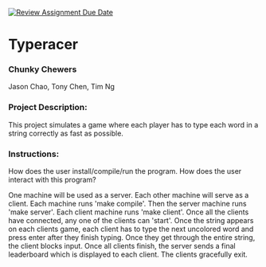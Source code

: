 [![Review Assignment Due Date](https://classroom.github.com/assets/deadline-readme-button-22041afd0340ce965d47ae6ef1cefeee28c7c493a6346c4f15d667ab976d596c.svg)](https://classroom.github.com/a/Vh67aNdh)
# Typeracer

### Chunky Chewers

Jason Chao, Tony Chen, Tim Ng
       
### Project Description:

This project simulates a game where each player has to type each word in a string correctly as fast as possible. 
  
### Instructions:

How does the user install/compile/run the program.
How does the user interact with this program?

One machine will be used as a server. Each other machine will serve as a client. 
Each machine runs 'make compile'. 
Then the server machine runs 'make server'. 
Each client machine runs 'make client'. 
Once all the clients have connected, any one of the clients can 'start'. 
Once the string appears on each clients game, each client has to type the next uncolored word and press enter after they finish typing. 
Once they get through the entire string, the client blocks input. 
Once all clients finish, the server sends a final leaderboard which is displayed to each client. 
The clients gracefully exit. 

